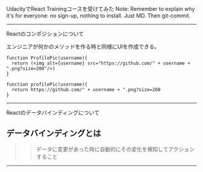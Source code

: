 UdacityでReact Trainingコースを受けてみた
Note:
Remember to explain why it's for everyone: no sign-up, nothing to install.
Just MD. Then git-commit.

---

Reactのコンポジションについて

エンジニアが何かのメソッドを作る時と同様にUIを作成できる。
```
function ProfilePic(username){
  return (<img alt={username} src="https://github.com/" + username + ".png?size=200"/>)
}

function profilePic(username){
  return https://github.com/" + username + ".png?size=200
}
```

---

Reactのデータバインディングについて
## データバインディングとは
>>  データに変更があった時に自動的にその変化を検知してアクションすること


--- 

